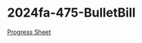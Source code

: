 # 2024fa-475-BulletBill

[Progress Sheet](https://docs.google.com/document/d/1eUhDXsIVOc7Am2oHuNTf2MqSyFRaSmlrmCE81KwvLOc/edit?tab=t.0)
